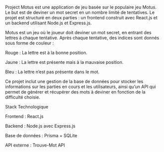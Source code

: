 Project Motus est une application de jeu basée sur le populaire jeu Motus. Le but est de deviner un mot secret en un nombre limité de tentatives. Le projet est structuré en deux parties : un frontend construit avec React.js et un backend utilisant Node.js et Express.js.


Motus est un jeu où le joueur doit deviner un mot secret, en entrant des lettres à chaque tentative. Après chaque tentative, des indices sont donnés sous forme de couleur :

  Rouge : La lettre est à la bonne position.

  Jaune : La lettre est présente mais à la mauvaise position.

  Bleu : La lettre n’est pas présente dans le mot.

Ce projet inclut une gestion de la base de données pour stocker les informations sur les parties en cours et les utilisateurs, ainsi qu’un API qui permet de générer et récupérer des mots à deviner en fonction de la difficulté choisie.

Stack Technologique

Frontend : React.js

Backend : Node.js avec Express.js

Base de données : Prisma + SQLite

API externe : Trouve-Mot API
